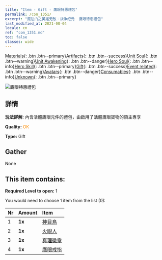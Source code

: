 ```yaml
---
title: "Item - Gift - 鷹眼特惠禮包"
permalink: /con_1351/
excerpt: "魔法门之英雄无敌：战争纪元  鷹眼特惠禮包"
last_modified_at: 2021-08-04
locale: cn
ref: "con_1351.md"
toc: false
classes: wide
---
```

 [Materials](/ItemsCN/){: .btn .btn--primary}[Artifacts](/ItemsCN/Artifacts/){: .btn .btn--success}[Unit Soul](/ItemsCN/UnitSoul/){: .btn .btn--warning}[Unit Awakening](/ItemsCN/UnitAwakening/){: .btn .btn--danger}[Hero Soul](/ItemsCN/HeroSoul/){: .btn .btn--info}[Hero Skill](/ItemsCN/HeroSkill/){: .btn .btn--primary}[Gift](/ItemsCN/Gift/){: .btn .btn--success}[Event related](/ItemsCN/Events/){: .btn .btn--warning}[Avatars](/ItemsCN/Avatars/){: .btn .btn--danger}[Consumables](/ItemsCN/Consumables/){: .btn .btn--info}[Unknown](/ItemsCN/Unknown/){: .btn .btn--primary}

 ![鷹眼特惠禮包](/images/t/i_906028.png)

## 詳情
 **玩法詳解:** 內含活體鷹眼元件的禮包，由啟用了活體鷹眼寶物的領主專享

 **Quality:** <span style="color: #FF8C00">OK</span>

 **Type:** Gift

## Gather

  None

## This item contains:

 **Required Level to open:** 1

 You would need to choose 1 item from the list (0):

  | Nr | Amount |     Item    |
  |:---|:-------|:------------|
  | 1 |  **1x** | [神目鳥](/cn/Items/art_132/) |  | 
  | 2 |  **1x** | [火眼人](/cn/Items/art_133/) |  | 
  | 3 |  **1x** | [真理徽章](/cn/Items/art_134/) |  | 
  | 4 |  **1x** | [鷹眼戒指](/cn/Items/art_135/) |  | 
